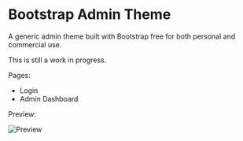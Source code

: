 Bootstrap Admin Theme
=====================

A generic admin theme built with Bootstrap free for both personal and commercial use. 

This is still a work in progress.

Pages:

- Login
- Admin Dashboard


Preview:

![Preview](https://f.cloud.github.com/assets/195199/122541/a189b098-6e6b-11e2-904d-57277458ae49.png)